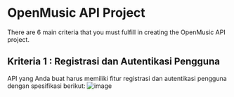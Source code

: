 # **OpenMusic API Project**

There are 6 main criteria that you must fulfill in creating the OpenMusic API project.

## Kriteria 1 : Registrasi dan Autentikasi Pengguna
API yang Anda buat harus memiliki fitur registrasi dan autentikasi pengguna dengan spesifikasi berikut:
![image](https://github.com/yahyhfidz97/fluffy-bassoon/assets/25436995/3fc07bbb-3154-4d74-a4fd-2d1b82933210)
